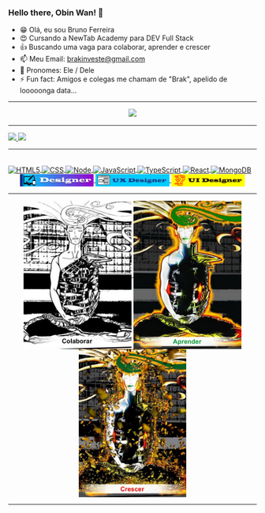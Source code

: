 ### Hello there, Obin Wan! 👋


- 😁 Olá, eu sou Bruno Ferreira
- 😍 Cursando a NewTab Academy para DEV Full Stack
- 👍 Buscando uma vaga para colaborar, aprender e crescer
- 📫 Meu Email: brakinveste@gmail.com
- 🧔 Pronomes: Ele / Dele
- ⚡ Fun fact: Amigos e colegas me chamam de "Brak", apelido de looooonga data...

<div align="center">
  <hr size="10">
  <a href="https://www.linkedin.com/in/bruno-front-end" target="_blank"><img src="https://img.shields.io/badge/-LinkedIn-%230077B5?style=for-the-badge&logo=linkedin&logoColor=white"></a> 
</div>
  
<div align="center" style="display: inline">
  <hr size="10">
  <a href="https://github.com/Brakinveste">
  <img height="130em" src="https://github-readme-stats.vercel.app/api?username=Brakinveste&show_icons=true&theme=dark&include_all_commits=true&count_private=true"/>
  <img height="130em" src="https://github-readme-stats.vercel.app/api/top-langs/?username=Brakinveste&layout=compact&langs_count=7&theme=dark"/>
  <hr size="10">
</div>
  
  <br>
  

  
  
<div align="center" style="display: inline;">
  <img align="center" alt="HTML5" src="https://img.shields.io/badge/HTML5-E34F26?style=for-the-badge&logo=html5&logoColor=white"/>
  <img align="center" alt="CSS" src="https://img.shields.io/badge/CSS3-1572B6?style=for-the-badge&logo=css3&logoColor=white"/>
  <img align="center" alt="Node" src="https://img.shields.io/badge/Node.js-43853D?style=for-the-badge&logo=node.js&logoColor=white"/>
  <img align="center" alt="JavaScript" src="https://img.shields.io/badge/JavaScript-F7DF1E?style=for-the-badge&logo=javascript&logoColor=black"/>
  <img align="center" alt="TypeScript" src="https://img.shields.io/badge/TypeScript-007ACC?style=for-the-badge&logo=typescript&logoColor=white"/>
  <img align="center" alt="React" src="https://img.shields.io/badge/React-20232A?style=for-the-badge&logo=react&logoColor=61DAFB"/>
  <img align="center" alt="MongoDB" src="https://img.shields.io/badge/MongoDB-4EA94B?style=for-the-badge&logo=mongodb&logoColor=white"/> 
</div>
<br>
<div align="center">  
  <img align="center" alt="Colaborar" height="25px" src="https://github.com/Brakinveste/Brakinveste/blob/main/icon-designer.jpg">
  <img align="center" alt="Colaborar" height="25px" src="https://github.com/Brakinveste/Brakinveste/blob/main/icon-uxdesigner.jpg">
  <img align="center" alt="Colaborar" height="25px" src="https://github.com/Brakinveste/Brakinveste/blob/main/icon-uidesigner.jpg">
 </div> 
<div align="center"> 
  <hr size="10">
  <img align="center" alt="Colaborar" height="300em" src="https://github.com/Brakinveste/Brakinveste/blob/main/colaborar.jpg">
  <img align="center" alt="Aprender" height="300em" src="https://github.com/Brakinveste/Brakinveste/blob/main/aprender.jpg">
  <img align="center" alt="Crescer" height="300em" src="https://github.com/Brakinveste/Brakinveste/blob/main/crescer.jpg">
  <hr size="10">
</div>
  
  
 
